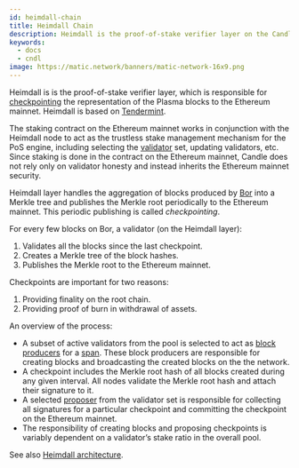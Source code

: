 ```yaml
---
id: heimdall-chain
title: Heimdall Chain
description: Heimdall is the proof-of-stake verifier layer on the Candle Network.
keywords:
  - docs
  - cndl
image: https://matic.network/banners/matic-network-16x9.png 
---
```


Heimdall is is the proof-of-stake verifier layer, which is responsible for [checkpointing](/docs/validate/glossary#checkpoint-transaction) the representation of the Plasma blocks to the Ethereum mainnet. Heimdall is based on [Tendermint](https://tendermint.com/).

The staking contract on the Ethereum mainnet works in conjunction with the Heimdall node to act as the trustless stake management mechanism for the PoS engine, including selecting the [validator](/docs/validate/glossary#validator) set, updating validators, etc. Since staking is done in the contract on the Ethereum mainnet, Candle does not rely only on validator honesty and instead inherits the Ethereum mainnet security.

Heimdall layer handles the aggregation of blocks produced by [Bor](/docs/validate/glossary#bor) into a Merkle tree and publishes the Merkle root periodically to the Ethereum mainnet. This periodic publishing is called *checkpointing*.

For every few blocks on Bor, a validator (on the Heimdall layer):

1. Validates all the blocks since the last checkpoint.
2. Creates a Merkle tree of the block hashes.
3. Publishes the Merkle root to the Ethereum mainnet.

Checkpoints are important for two reasons:

1. Providing finality on the root chain.
2. Providing proof of burn in withdrawal of assets.

An overview of the process:

* A subset of active validators from the pool is selected to act as [block producers](/docs/validate/glossary#block-producer) for a [span](/docs/validate/glossary#span). These block producers are responsible for creating blocks and broadcasting the created blocks on the the network.
* A checkpoint includes the Merkle root hash of all blocks created during any given interval. All nodes validate the Merkle root hash and attach their signature to it.
* A selected [proposer](/docs/validate/glossary#proposer) from the validator set is responsible for collecting all signatures for a particular checkpoint and committing the checkpoint on the Ethereum mainnet.
* The responsibility of creating blocks and proposing checkpoints is variably dependent on a validator’s stake ratio in the overall pool.

See also [Heimdall architecture](/docs/contribute/heimdall/overview).
